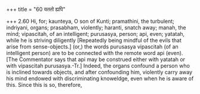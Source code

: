 +++
title = "60 यततो ह्यपि"

+++
2.60 Hi, for; kaunteya, O son of Kunti; pramathini, the turbulent;
indriyani, organs; prasabham, violently; haranti, snatch away; manah,
the mind; vipascitah, of an intelligent; purusasya, person; api, even;
yatatah, while he is striving diligently \[Repeatedly being mindful of
the evils that arise from sense-objects.\] (or,) the words purusasya
vipascitah (of an intelligent person) are to be connected with the
remote word api (even). \[The Commentator says that api may be construed
either with yatatah or with vipascitah purusasya.-Tr.\] Indeed, the
organs confound a person who is inclined towards objects, and after
confounding him, violently carry away his mind endowed with
discriminating knoweldge, even when he is aware of this. Since this is
so, therefore,
